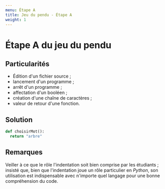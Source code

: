 ```yaml
---
menu: Étape A
title: Jeu du pendu - Étape A
weight: 1
---
```


# Étape A du jeu du pendu

## Particularités

- Édition d'un fichier source ;
- lancement d'un programme ;
- arrêt d'un programme ;
- affectation d'un booléen ;
- création d'une chaîne de caractères ;
- valeur de retour d'une fonction.

## Solution

```python
def choisirMot():
  return "arbre"
```

## Remarques

Veiller à ce que le rôle l'indentation soit bien comprise par les étudiants ; insisté que, bien que l'indentation joue un rôle particulier en *Python*, son utilisation est indispensable avec n'importe quel langage pour une bonne compréhension du code.